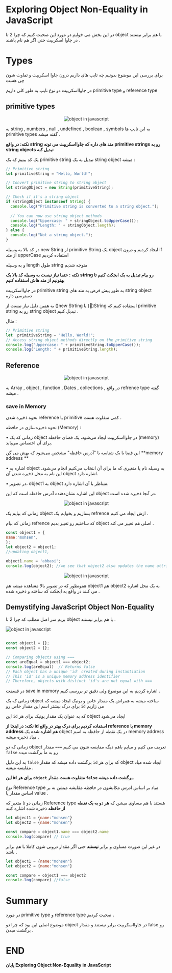 # Exploring Object Non-Equality in JavaScript

در این بخش می خوایم در مورد این صحبت کنیم که چرا 2 تا object با هم برابر نیستند در جاوا اسکریپت حتی اگر هم نام باشند . 


# Types 

برای بررسی این موضوع بدونیم چه تایپ های داریم درون جاوا اسکریپت و تفاوت شون چی هست 

در جاوااسکریپت دو نوع تایپ به طور کلی داریم primitive type و  reference type 


## primitive types 

<p align='center'>
  <img src='https://github.com/mosenn/javascript-question/assets/91747908/1dbe6ed1-3b8b-460b-ac67-4e3c9408a2a1' alt='object in javascript' />
</p>



به string , numbers , null , undefined , boolean , symbols  به این تایپ ها primitive types گفته میشه . 

**نکته: در واقع string متد های داره که جاوااسکریپت می تونه primitive strings رو به string objects تبدیل کنه**

یک کد ببنیم که یک primitive string تبدیل به یک string object میشه : 


```javascript
// Primitive string
let primitiveString = "Hello, World!";

// Convert primitive string to string object
let stringObject = new String(primitiveString);

// Check if it's a string object
if (stringObject instanceof String) {
  console.log("Primitive string is converted to a string object.");
  
  // You can now use string object methods
  console.log("Uppercase: " + stringObject.toUpperCase());
  console.log("Length: " + stringObject.length);
} else {
  console.log("Not a string object.");
}
```

در کد بالا به وسیله new String از primitive String یک object ایجاد کردیم و درون if از متد upperCase استفاده کردیم  

و به وسیله length طول string متوجه شدیم

**نکته : حتما نیاز نیست به وسیله کد بالا یک string رو بیام تبدیل به یک ابجکت کنیم تا بهتونیم از متد هاش استفاده کنیم**

در جاوااسکریپت primitive string به طور پیش فرض به متد های string object دسترسی داره

به همین دلیل نیاز نیست از ()new Strting یا ()ُString استفاده کنیم که primitive string رو به string object تبدیل کنیم .

مثال : 

```javascript
// Primitive string
let  primitiveString = "Hello, World!";
// Access string object methods directly on the primitive string
console.log("Uppercase: " + primitiveString.toUpperCase());
console.log("Length: " + primitiveString.length);
```

## Reference

<p align='center'>
  <img src='https://github.com/mosenn/javascript-question/assets/91747908/bcc07bc1-24a8-48f4-a679-1d318b761831' alt='object in javascript' />
</p>
به Array , object , function , Dates , collections ,  در واقع refrence type گفته میشه . 

### save in Memory

نحوه ذخیره شدن reference  با primitive  کمی متفاوت هست . 

نحوه ذخیره‌سازی در حافظه (Memory) :

•	زمانی که یک object در جاوااسکریپت ایجاد می‌شود، یک فضای حافظه (memory) برای آن اختصاص می‌یابد.

این فضا با یک شناسه یا "آدرس حافظه" مشخص می‌شود که بهش می گن **memory address **

•	اشاره به object به وسیله نام یا متغیری که ما برای آن انتخاب می‌کنیم انجام می‌شود. این نام به محل ذخیره شدن آن object اشاره دارد.

•	در تصویر، object1 به object متناظر با آن اشاره دارد.

این اشاره نشان‌دهنده آدرس حافظه است که این object در آنجا ذخیره شده است.


<p align='center'>
  <img src='https://github.com/mosenn/javascript-question/assets/91747908/b15ccc55-634d-4097-92dd-636edda0a18c' alt='object in javascript' />
</p>





زمانی که بیایم یک object بسازیم و بخوایم یک refrence ازش ایجاد می کنیم . 

زمانی که بیام refrence که ساختیم رو تغییر بدیم object اصلی هم تغییر می کنه . 

```javascript
const object1 = {
name:'mohsen',
};
let object2 = object1;
//updating object1,

object1.name = 'abbasi';
console.log(object2); //we see that object2 also updates the name attribute
```


<p align='center'>
  <img src='https://github.com/mosenn/javascript-question/assets/91747908/0e0e998b-aaae-4588-825a-c980ae5687a9' alt='object in javascript' />
</p>


همونطور که در تصویر بالا مشاهده میشه هم object1 هم object2 به یک محل اشاره می کنند در واقع به ابجکت که ساخته و ذخیره شده .

## Demystifying JavaScript Object Non-Equality


بریم سر اصل مطلب که چرا 2 تا object با هم برابر نیستند . 

<img src='https://github.com/mosenn/javascript-question/assets/91747908/3e50bd2a-5554-4d31-b1c1-7b71bf2bc07b' alt='object in javascript' />

```javascript

const object1 = {};
const object2 = {};

// Comparing objects using ===
const areEqual = object1 === object2;
console.log(areEqual)  // Returns false
// Each object has a unique 'id' created during instantiation
// This 'id' is a unique memory address identifier
// Therefore, objects with distinct 'id's are not equal with ===

```

در قسمت save in memory اشاره کردیم به این موضوع ولی دقیق تر بررسی کنیم . 

زمانی که یک object ساخته میشه به همراش یک مقدار خاص و یونیک ایجاد میشه که برای درک بیشتر اسم این مقدار خاص رو `id` می زاریم 

این `id` که به عنوان یک مقدار یونیک برای هر object ایجاد می‌شود 

**نکته: در اینجا از id استفاده کردیم برای درک بهتر در واقع  reference  یا memory address هم اشاره شده**
یک object در یک نقطه از حافظه به اسم memory address میاد ذخیره میشه .

زمانی که  دو object تعریف می کنیم و میایم باهم دیگه مقایسه شون می کنیم `===` مقدار `false` رو  به ما برگشت میده

به این دلیل `false` برگشت داده میشه که مقدار `id`  که برای هر object ایجاد شده میاد مقایسه میشه . 

**این id برای هر `object` متفاوت هست مقدار `false` برگشت داده میشه.** 

نوع Reference  type میاد بر اساس ادرس مکانشون در حافظه مقایشه میشن نه بر اساس مقدار یا value . 

زمانی دو تا متغیر که Reference  type هستند  با هم مساوی میشن که **هر دو به یک نقطه از حافظه** ذخیره شده اشاره کنند 


```javascript
let object1 = {name:"mohsen"} 
let object2 = {name:"mohsen"} 

const compare = object1.name === object2.name
console.log(compare) // true

```

در غیر این صورت مساوی و برابر **نیستند** حتی اگر مقدار درونی  شون کاملا با هم برابر باشد . 

```javascript
let object1 = {name:"mohsen"} 
let object2 = {name:"mohsen"} 

const compare = object1 === object2
console.log(compare) //false

```

# Summary 

در مورد primitive type و reference  type صحبت کردیم . 

موضوع اصلی این بود که چرا دو object در جاوااسکریپت برابر نیستند و مقدار false رو برگشت میدن . 

# END 

**پایان  Exploring Object Non-Equality in JavaScript**
